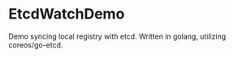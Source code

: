 # EtcdWatchDemo
Demo syncing local registry with etcd. Written in golang, utilizing coreos/go-etcd.
